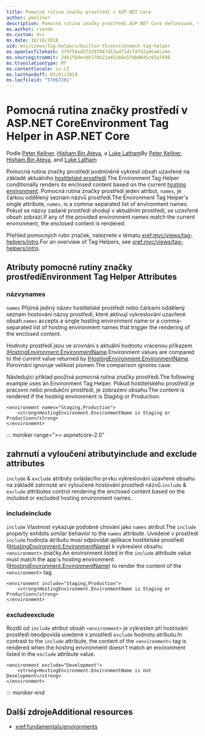 ```yaml
---
title: Pomocná rutina značky prostředí v ASP.NET Core
author: pkellner
description: Pomocná rutina značky prostředí ASP.NET Core definované, včetně všech vlastností
ms.author: riande
ms.custom: mvc
ms.date: 10/10/2018
uid: mvc/views/tag-helpers/builtin-th/environment-tag-helper
ms.openlocfilehash: 379f58ed37329f047d53adf1dcfdfd2ad6a6ca4e
ms.sourcegitcommit: 24b1f6decbb17bb22a45166e5fdb0845c65af498
ms.translationtype: MT
ms.contentlocale: cs-CZ
ms.lasthandoff: 03/01/2019
ms.locfileid: "57067201"
---
```

# <a name="environment-tag-helper-in-aspnet-core"></a><span data-ttu-id="41ddb-103">Pomocná rutina značky prostředí v ASP.NET Core</span><span class="sxs-lookup"><span data-stu-id="41ddb-103">Environment Tag Helper in ASP.NET Core</span></span>

<span data-ttu-id="41ddb-104">Podle [Peter Kellner](http://peterkellner.net), [Hisham Bin Ateya](https://twitter.com/hishambinateya), a [Luke Latham](https://github.com/guardrex)</span><span class="sxs-lookup"><span data-stu-id="41ddb-104">By [Peter Kellner](http://peterkellner.net), [Hisham Bin Ateya](https://twitter.com/hishambinateya), and [Luke Latham](https://github.com/guardrex)</span></span>

<span data-ttu-id="41ddb-105">Pomocná rutina značky prostředí podmíněně vykreslí obsah uzavřené na základě aktuálního [hostitelské prostředí](xref:fundamentals/environments).</span><span class="sxs-lookup"><span data-stu-id="41ddb-105">The Environment Tag Helper conditionally renders its enclosed content based on the current [hosting environment](xref:fundamentals/environments).</span></span> <span data-ttu-id="41ddb-106">Pomocná rutina značky prostředí jeden atribut, `names`, je čárkou oddělený seznam názvů prostředí.</span><span class="sxs-lookup"><span data-stu-id="41ddb-106">The Environment Tag Helper's single attribute, `names`, is a comma-separated list of environment names.</span></span> <span data-ttu-id="41ddb-107">Pokud se názvy zadané prostředí shodují v aktuálním prostředí, se uzavřené obsah zobrazí.</span><span class="sxs-lookup"><span data-stu-id="41ddb-107">If any of the provided environment names match the current environment, the enclosed content is rendered.</span></span>

<span data-ttu-id="41ddb-108">Přehled pomocných rutin značek, naleznete v tématu <xref:mvc/views/tag-helpers/intro>.</span><span class="sxs-lookup"><span data-stu-id="41ddb-108">For an overview of Tag Helpers, see <xref:mvc/views/tag-helpers/intro>.</span></span>

## <a name="environment-tag-helper-attributes"></a><span data-ttu-id="41ddb-109">Atributy pomocné rutiny značky prostředí</span><span class="sxs-lookup"><span data-stu-id="41ddb-109">Environment Tag Helper Attributes</span></span>

### <a name="names"></a><span data-ttu-id="41ddb-110">názvy</span><span class="sxs-lookup"><span data-stu-id="41ddb-110">names</span></span>

<span data-ttu-id="41ddb-111">`names` Přijímá jediný název hostitelské prostředí nebo čárkami oddělený seznam hostování názvy prostředí, které aktivují vykreslování uzavřené obsah.</span><span class="sxs-lookup"><span data-stu-id="41ddb-111">`names` accepts a single hosting environment name or a comma-separated list of hosting environment names that trigger the rendering of the enclosed content.</span></span>

<span data-ttu-id="41ddb-112">Hodnoty prostředí jsou ve srovnání s aktuální hodnotu vrácenou příkazem [IHostingEnvironment.EnvironmentName](xref:Microsoft.AspNetCore.Hosting.IHostingEnvironment.EnvironmentName*).</span><span class="sxs-lookup"><span data-stu-id="41ddb-112">Environment values are compared to the current value returned by [IHostingEnvironment.EnvironmentName](xref:Microsoft.AspNetCore.Hosting.IHostingEnvironment.EnvironmentName*).</span></span> <span data-ttu-id="41ddb-113">Porovnání ignoruje velikost písmen.</span><span class="sxs-lookup"><span data-stu-id="41ddb-113">The comparison ignores case.</span></span>

<span data-ttu-id="41ddb-114">Následující příklad používá pomocná rutina značky prostředí.</span><span class="sxs-lookup"><span data-stu-id="41ddb-114">The following example uses an Environment Tag Helper.</span></span> <span data-ttu-id="41ddb-115">Pokud hostitelského prostředí je pracovní nebo produkční prostředí, je zobrazení obsahu:</span><span class="sxs-lookup"><span data-stu-id="41ddb-115">The content is rendered if the hosting environment is Staging or Production:</span></span>

```cshtml
<environment names="Staging,Production">
    <strong>HostingEnvironment.EnvironmentName is Staging or Production</strong>
</environment>
```

::: moniker range=">= aspnetcore-2.0"

## <a name="include-and-exclude-attributes"></a><span data-ttu-id="41ddb-116">zahrnutí a vyloučení atributy</span><span class="sxs-lookup"><span data-stu-id="41ddb-116">include and exclude attributes</span></span>

<span data-ttu-id="41ddb-117">`include` & `exclude` atributy ovládacího prvku vykreslování uzavřené obsahu na základě zahrnuté ani vyloučené hostování prostředí názvů.</span><span class="sxs-lookup"><span data-stu-id="41ddb-117">`include` & `exclude` attributes control rendering the enclosed content based on the included or excluded hosting environment names.</span></span>

### <a name="include"></a><span data-ttu-id="41ddb-118">include</span><span class="sxs-lookup"><span data-stu-id="41ddb-118">include</span></span>

<span data-ttu-id="41ddb-119">`include` Vlastnost vykazuje podobné chování jako `names` atribut.</span><span class="sxs-lookup"><span data-stu-id="41ddb-119">The `include` property exhibits similar behavior to the `names` attribute.</span></span> <span data-ttu-id="41ddb-120">Uvedené v prostředí `include` hodnota atributu musí odpovídat aplikace hostitelské prostředí ([IHostingEnvironment.EnvironmentName](xref:Microsoft.AspNetCore.Hosting.IHostingEnvironment.EnvironmentName*)) k vykreslení obsahu `<environment>` značky.</span><span class="sxs-lookup"><span data-stu-id="41ddb-120">An environment listed in the `include` attribute value must match the app's hosting environment ([IHostingEnvironment.EnvironmentName](xref:Microsoft.AspNetCore.Hosting.IHostingEnvironment.EnvironmentName*)) to render the content of the `<environment>` tag.</span></span>

```cshtml
<environment include="Staging,Production">
    <strong>HostingEnvironment.EnvironmentName is Staging or Production</strong>
</environment>
```

### <a name="exclude"></a><span data-ttu-id="41ddb-121">exclude</span><span class="sxs-lookup"><span data-stu-id="41ddb-121">exclude</span></span>

<span data-ttu-id="41ddb-122">Rozdíl od `include` atribut obsah `<environment>` je vykreslen při hostování prostředí neodpovídá uvedené v prostředí `exclude` hodnotu atributu.</span><span class="sxs-lookup"><span data-stu-id="41ddb-122">In contrast to the `include` attribute, the content of the `<environment>` tag is rendered when the hosting environment doesn't match an environment listed in the `exclude` attribute value.</span></span>

```cshtml
<environment exclude="Development">
    <strong>HostingEnvironment.EnvironmentName is not Development</strong>
</environment>
```

::: moniker-end

## <a name="additional-resources"></a><span data-ttu-id="41ddb-123">Další zdroje</span><span class="sxs-lookup"><span data-stu-id="41ddb-123">Additional resources</span></span>

* <xref:fundamentals/environments>
